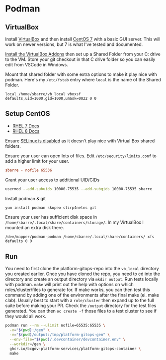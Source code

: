 # Podman

## VirtualBox

Install [VirtualBox](https://www.virtualbox.org/wiki/Downloads) and then install [CentOS 7](http://isoredirect.centos.org/centos/7/isos/x86_64/) with a basic GUI server. This will work on newer versions, but 7 is what I've tested and documented.

[Install the VirtualBox Addons](https://slashterix.wordpress.com/2016/07/16/virtualbox-addon-installation-in-centos/) then set up a Shared Folder from your C: drive to the VM. Store your git checkout in that C drive folder so you can easily edit from VSCode in Windows.

Mount that shared folder with some extra options to make it play nice with podman. Here's my `/etc/fstab` entry where `local` is the name of the Shared Folder.

```fstab
local /home/sbarre/vb_local vboxsf defaults,uid=1000,gid=1000,umask=0022 0 0
```

## Setup CentOS

- [RHEL 7 Docs](https://access.redhat.com/documentation/en-us/red_hat_enterprise_linux_atomic_host/7/html-single/managing_containers/index#set_up_for_rootless_containers)
- [RHEL 8 Docs](https://access.redhat.com/documentation/en-us/red_hat_enterprise_linux/8/html/building_running_and_managing_containers/assembly_starting-with-containers_building-running-and-managing-containers#proc_setting-up-rootless-containers_assembly_starting-with-containers)

Ensure [SELinux is disabled](https://access.redhat.com/solutions/3176) as it doesn't play nice with Virtual Box shared folders.

Ensure your user can open lots of files. Edit `/etc/security/limits.conf` to add a higher limit for your user.

```conf
sbarre - nofile 65536
```

Grant your user access to additional UID/GIDs

```bash
usermod --add-subuids 10000-75535 --add-subgids 10000-75535 sbarre
```

Install podman & git

```bash
yum install podman skopeo slirp4netns git
```

Ensure your user has sufficient disk space in `/home/sbarre/.local/share/containers/storage/`. In my VirtualBox I mounted an extra disk there.

```fstab
/dev/mapper/podman-podman /home/sbarre/.local/share/containers/ xfs defaults 0 0
```

## Run

You need to first clone the platform-gitops-repo into the `vb_local` directory you created earlier. Once you have cloned the repo, you need to cd into the directory and create an output directory via `mkdir output`. Run tests locally with podman. `make` will print out the help with options on which roles/cluster/files to generate for. If make works, you can then test this command by adding one of the environments after the final make (ei. make clab). Usually best to start with a `role/cluster` then expand up to the full suite before making your PR. Check the `/output` directory for the test files generated. You can then `oc create -f` those files to a test cluster to see if they would all work.

```bash
podman run --rm --ulimit nofile=65535:65535 \
  -v="$(pwd):/gen" \
  -v="$(pwd)/output:/tmp/platform-gitops-gen" \
  --env-file="$(pwd)/.devcontainer/devcontainer.env" \
  --workdir=/gen \
  ghcr.io/bcgov-platform-services/platform-gitops-container \
  make
```
